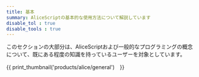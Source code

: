 ```yaml
---
title: 基本
summary: AliceScriptの基本的な使用方法について解説しています
disable_tol : true
disable_tools : true
---
```

 このセクションの大部分は、AliceScriptおよび一般的なプログラミングの概念について、既にある程度の知識を持っているユーザーを対象としています。

{{ print_thumbnail('products/alice/general')　}}